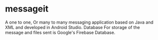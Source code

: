 # messageit

A one to one, Or many to many messaging application based on Java and XML and developed in Android Studio. Database For storage of the message and files sent is Google's Firebase Database. 
